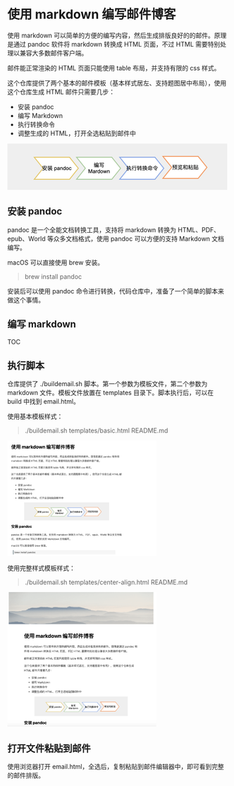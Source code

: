 # 使用 markdown 编写邮件博客

使用 markdown 可以简单的方便的编写内容，然后生成排版良好的的邮件。原理是通过 pandoc 软件将 markdown 转换成 HTML 页面，不过 HTML 需要特别处理以兼容大多数邮件客户端。

邮件能正常渲染的 HTML 页面只能使用 table 布局，并支持有限的 css 样式。

这个仓库提供了两个基本的邮件模板（基本样式居左、支持题图居中布局），使用这个仓库生成 HTML 邮件只需要几步：

- 安装 pandoc
- 编写 Markdown 
- 执行转换命令
- 调整生成的 HTML，打开全选粘贴到邮件中

<img src="README/image-20201129165737226.png" alt="image-20201129165737226" style="zoom:50%;" />

## 安装 pandoc 

pandoc 是一个全能文档转换工具，支持将 markdown 转换为 HTML、PDF、epub、World 等众多文档格式，使用 pandoc 可以方便的支持 Markdown 文档编写。

macOS 可以直接使用 brew 安装。

> brew install pandoc

安装后可以使用 pandoc 命令进行转换，代码仓库中，准备了一个简单的脚本来做这个事情。

## 编写 markdown 

TOC 

## 执行脚本

仓库提供了 ./buildemail.sh 脚本。第一个参数为模板文件，第二个参数为 markdown 文件。模板文件放置在 templates 目录下。脚本执行后，可以在 build 中找到 email.html。

使用基本模板样式：

> ./buildemail.sh templates/basic.html README.md

<img src="README/preview-basic.png" alt="preview-basic" style="zoom:33%;" />



使用完整样式模板样式：

> ./buildemail.sh templates/center-align.html README.md

<img src="README/center-preview.png" alt="center-preview" style="zoom:33%;" />



## 打开文件粘贴到邮件

使用浏览器打开 email.html，全选后，复制粘贴到邮件编辑器中，即可看到完整的邮件排版。

